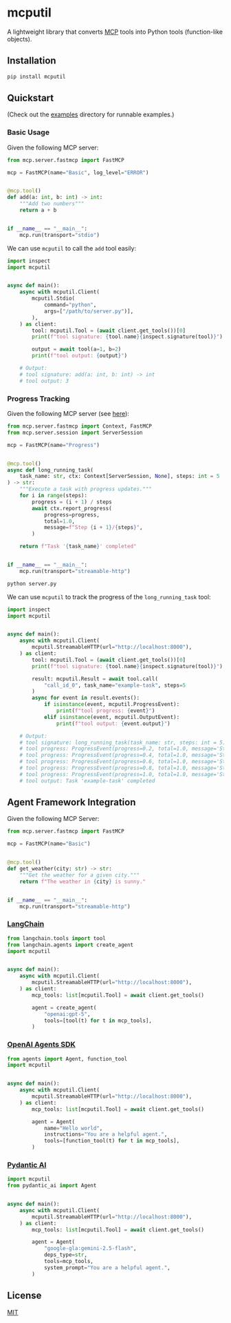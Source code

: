 # mcputil

A lightweight library that converts [MCP][1] tools into Python tools (function-like objects).


## Installation

```bash
pip install mcputil
```


## Quickstart

(Check out the [examples](./examples) directory for runnable examples.)

### Basic Usage

Given the following MCP server:

```python
from mcp.server.fastmcp import FastMCP

mcp = FastMCP(name="Basic", log_level="ERROR")


@mcp.tool()
def add(a: int, b: int) -> int:
    """Add two numbers"""
    return a + b


if __name__ == "__main__":
    mcp.run(transport="stdio")
```

We can use `mcputil` to call the `add` tool easily:

```python
import inspect
import mcputil


async def main():
    async with mcputil.Client(
        mcputil.Stdio(
            command="python",
            args=["/path/to/server.py")],
        ),
    ) as client:
        tool: mcputil.Tool = (await client.get_tools())[0]
        print(f"tool signature: {tool.name}{inspect.signature(tool)}")

        output = await tool(a=1, b=2)
        print(f"tool output: {output}")

    # Output:
    # tool signature: add(a: int, b: int) -> int
    # tool output: 3
```

### Progress Tracking

Given the following MCP server (see [here](https://github.com/modelcontextprotocol/python-sdk/blob/main/examples/snippets/servers/tool_progress.py)):

```python
from mcp.server.fastmcp import Context, FastMCP
from mcp.server.session import ServerSession

mcp = FastMCP(name="Progress")


@mcp.tool()
async def long_running_task(
    task_name: str, ctx: Context[ServerSession, None], steps: int = 5
) -> str:
    """Execute a task with progress updates."""
    for i in range(steps):
        progress = (i + 1) / steps
        await ctx.report_progress(
            progress=progress,
            total=1.0,
            message=f"Step {i + 1}/{steps}",
        )

    return f"Task '{task_name}' completed"


if __name__ == "__main__":
    mcp.run(transport="streamable-http")
```

```bash
python server.py
```

We can use `mcputil` to track the progress of the `long_running_task` tool:

```python
import inspect
import mcputil


async def main():
    async with mcputil.Client(
        mcputil.StreamableHTTP(url="http://localhost:8000"),
    ) as client:
        tool: mcputil.Tool = (await client.get_tools())[0]
        print(f"tool signature: {tool.name}{inspect.signature(tool)}")

        result: mcputil.Result = await tool.call(
            "call_id_0", task_name="example-task", steps=5
        )
        async for event in result.events():
            if isinstance(event, mcputil.ProgressEvent):
                print(f"tool progress: {event}")
            elif isinstance(event, mcputil.OutputEvent):
                print(f"tool output: {event.output}")

    # Output:
    # tool signature: long_running_task(task_name: str, steps: int = 5) -> str
    # tool progress: ProgressEvent(progress=0.2, total=1.0, message='Step 1/5')
    # tool progress: ProgressEvent(progress=0.4, total=1.0, message='Step 2/5')
    # tool progress: ProgressEvent(progress=0.6, total=1.0, message='Step 3/5')
    # tool progress: ProgressEvent(progress=0.8, total=1.0, message='Step 4/5')
    # tool progress: ProgressEvent(progress=1.0, total=1.0, message='Step 5/5')
    # tool output: Task 'example-task' completed
```


## Agent Framework Integration

Given the following MCP Server:

```python
from mcp.server.fastmcp import FastMCP

mcp = FastMCP(name="Basic")


@mcp.tool()
def get_weather(city: str) -> str:
    """Get the weather for a given city."""
    return f"The weather in {city} is sunny."


if __name__ == "__main__":
    mcp.run(transport="streamable-http")
```

### [LangChain][2]

```python
from langchain.tools import tool
from langchain.agents import create_agent
import mcputil


async def main():
    async with mcputil.Client(
        mcputil.StreamableHTTP(url="http://localhost:8000"),
    ) as client:
        mcp_tools: list[mcputil.Tool] = await client.get_tools()

        agent = create_agent(
            "openai:gpt-5",
            tools=[tool(t) for t in mcp_tools],
        )
```

### [OpenAI Agents SDK][3]

```python
from agents import Agent, function_tool
import mcputil


async def main():
    async with mcputil.Client(
        mcputil.StreamableHTTP(url="http://localhost:8000"),
    ) as client:
        mcp_tools: list[mcputil.Tool] = await client.get_tools()

        agent = Agent(
            name="Hello world",
            instructions="You are a helpful agent.",
            tools=[function_tool(t) for t in mcp_tools],
        )
```

### [Pydantic AI][4]

```python
import mcputil
from pydantic_ai import Agent


async def main():
    async with mcputil.Client(
        mcputil.StreamableHTTP(url="http://localhost:8000"),
    ) as client:
        mcp_tools: list[mcputil.Tool] = await client.get_tools()

        agent = Agent(
            "google-gla:gemini-2.5-flash",
            deps_type=str,
            tools=mcp_tools,
            system_prompt="You are a helpful agent.",
        )
```


## License

[MIT][5]


[1]: https://modelcontextprotocol.io
[2]: https://docs.langchain.com/oss/python/langchain/agents#defining-tools
[3]: https://github.com/openai/openai-agents-python#functions-example
[4]: https://ai.pydantic.dev/tools/#registering-function-tools-via-agent-argument
[5]: http://opensource.org/licenses/MIT